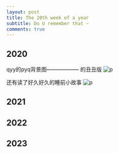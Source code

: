 ```yaml
---
layout: post
title: The 20th week of a year
subtitle: Do U remember that ~
comments: true
---
```



## 2020
qyy的pyq背景图——————
的丑丑版
![p](https://s2.loli.net/2023/12/22/xSBaDcvJdXorVPz.jpg)

还有读了好久好久的睡前小故事
![p](https://s2.loli.net/2023/12/22/5aXPWQxdDsT68r7.jpg)

## 2021


## 2022


## 2023




